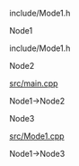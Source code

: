 include/Mode1.h

Node1

include/Mode1.h

Node2

[src/main.cpp](main_8cpp.html " ")

Node1-\>Node2

Node3

[src/Mode1.cpp](Mode1_8cpp.html " ")

Node1-\>Node3
